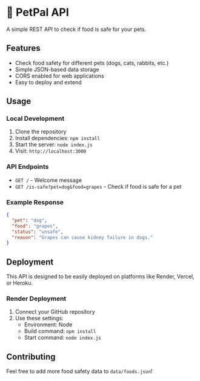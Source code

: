 # 🐾 PetPal API

A simple REST API to check if food is safe for your pets.

## Features

- Check food safety for different pets (dogs, cats, rabbits, etc.)
- Simple JSON-based data storage
- CORS enabled for web applications
- Easy to deploy and extend

## Usage

### Local Development

1. Clone the repository
2. Install dependencies: `npm install`
3. Start the server: `node index.js`
4. Visit: `http://localhost:3000`

### API Endpoints

- `GET /` - Welcome message
- `GET /is-safe?pet=dog&food=grapes` - Check if food is safe for a pet

### Example Response

```json
{
  "pet": "dog",
  "food": "grapes",
  "status": "unsafe",
  "reason": "Grapes can cause kidney failure in dogs."
}
```

## Deployment

This API is designed to be easily deployed on platforms like Render, Vercel, or Heroku.

### Render Deployment

1. Connect your GitHub repository
2. Use these settings:
   - Environment: Node
   - Build command: `npm install`
   - Start command: `node index.js`

## Contributing

Feel free to add more food safety data to `data/foods.json`!
